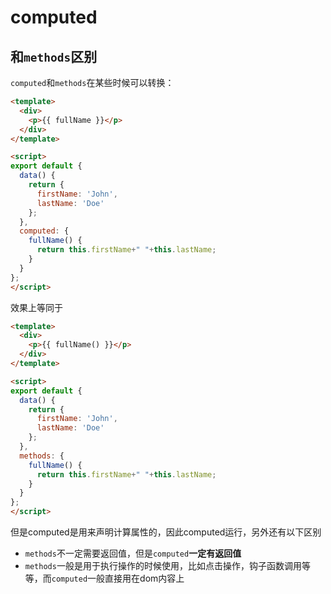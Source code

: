 # computed

## 和`methods`区别

`computed`和`methods`在某些时候可以转换：

```html
<template>
  <div>
    <p>{{ fullName }}</p>
  </div>
</template>

<script>
export default {
  data() {
    return {
      firstName: 'John',
      lastName: 'Doe'
    };
  },
  computed: {
    fullName() {
      return this.firstName+" "+this.lastName;
    }
  }
};
</script>
```
效果上等同于

```html
<template>
  <div>
    <p>{{ fullName() }}</p>
  </div>
</template>

<script>
export default {
  data() {
    return {
      firstName: 'John',
      lastName: 'Doe'
    };
  },
  methods: {
    fullName() {
      return this.firstName+" "+this.lastName;
    }
  }
};
</script>
```

但是computed是用来声明计算属性的，因此computed运行，另外还有以下区别

- `methods`不一定需要返回值，但是`computed`**一定有返回值**
- `methods`一般是用于执行操作的时候使用，比如点击操作，钩子函数调用等等，而`computed`一般直接用在dom内容上